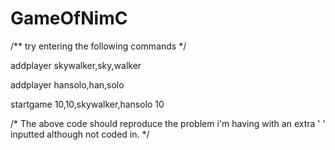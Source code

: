 # GameOfNimC

/**
try entering the following commands
*/


addplayer skywalker,sky,walker

addplayer hansolo,han,solo

startgame 10,10,skywalker,hansolo
10


/*
The above code should reproduce the problem i'm having with an extra ' ' inputted although not coded in.
*/
